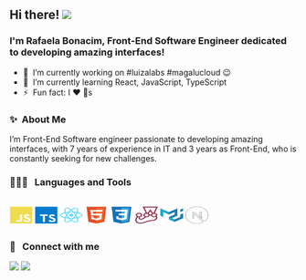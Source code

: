 
## Hi there! <a href="https://www.linkedin.com/in/rafaelamiellibonacim/"><img src="https://media.giphy.com/media/hvRJCLFzcasrR4ia7z/giphy.gif" width="5%"></a>
### I'm Rafaela Bonacim, Front-End Software Engineer dedicated to developing amazing interfaces! 

- 🔭 &nbsp;I’m currently working on #luizalabs #magalucloud :wink:
- 🌱 &nbsp;I’m currently learning React, JavaScript, TypeScript
- ⚡ &nbsp;Fun fact: I :heart: :dog:s


### ✨&nbsp; About Me

I’m Front-End Software engineer passionate to developing amazing interfaces, with 7 years of experience in IT and 3 years as Front-End, who is constantly seeking for new challenges.

### 👩🏻‍💻 &nbsp; Languages and Tools

<div style="display: inline_block"><br>
  <img align="center" alt="Rafa-Js" height="30" width="40" src="https://raw.githubusercontent.com/devicons/devicon/master/icons/javascript/javascript-plain.svg">
  <img align="center" alt="Rafa-Ts" height="30" width="40" src="https://raw.githubusercontent.com/devicons/devicon/master/icons/typescript/typescript-plain.svg">
  <img align="center" alt="Rafa-React" height="30" width="40" src="https://raw.githubusercontent.com/devicons/devicon/master/icons/react/react-original.svg">
  <img align="center" alt="Rafa-HTML" height="30" width="40" src="https://raw.githubusercontent.com/devicons/devicon/master/icons/html5/html5-original.svg">
  <img align="center" alt="Rafa-CSS" height="30" width="40" src="https://raw.githubusercontent.com/devicons/devicon/master/icons/css3/css3-original.svg">
  <img align="center" alt="Rafa-CSS" height="30" width="40" src="https://github.com/devicons/devicon/blob/master/icons/jest/jest-plain.svg">
  <img align="center" alt="Rafa-CSS" height="30" width="40" src="https://github.com/devicons/devicon/blob/master/icons/materialui/materialui-original.svg">
  <img align="center" alt="Rafa-CSS" height="30" width="40" src="https://github.com/devicons/devicon/blob/master/icons/nextjs/nextjs-line.svg">
</div>

##

### 🔗 &nbsp; Connect with me

<div> 
  <a href = "mailto:rafaelabonacim@gmail.com"><img src="https://img.shields.io/badge/-Gmail-%23333?style=for-the-badge&logo=gmail&logoColor=white" target="_blank"></a>
   <a href="https://www.linkedin.com/in/rafaelamiellibonacim/" target="_blank"><img src="https://img.shields.io/badge/-LinkedIn-%230077B5?style=for-the-badge&logo=linkedin&logoColor=white" target="_blank"></a> 
</div>
